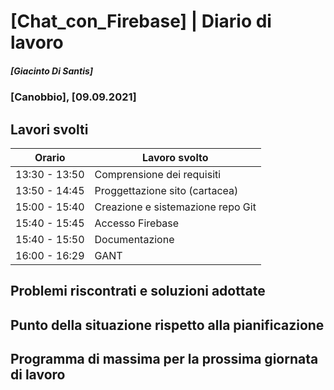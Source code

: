 # [Chat_con_Firebase] | Diario di lavoro
##### [Giacinto Di Santis]
### [Canobbio], [09.09.2021]

## Lavori svolti


|Orario        |Lavoro svolto                     |
|--------------|----------------------------------|
|13:30 - 13:50 |Comprensione dei requisiti        |
|13:50 - 14:45 |Proggettazione sito (cartacea)    |
|15:00 - 15:40 |Creazione e sistemazione repo Git |
|15:40 - 15:45 |Accesso Firebase                  |
|15:40 - 15:50 |Documentazione                    |
|16:00 - 16:29 |GANT                              |

##  Problemi riscontrati e soluzioni adottate


##  Punto della situazione rispetto alla pianificazione


## Programma di massima per la prossima giornata di lavoro
